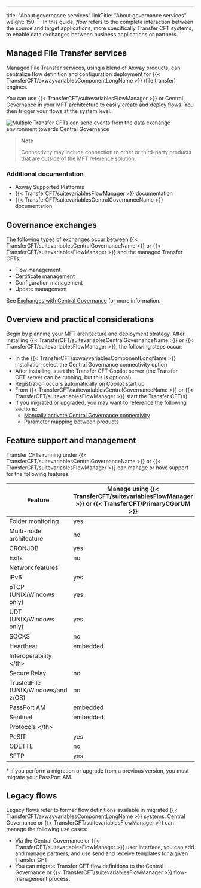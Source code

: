 ---
title: "About governance services"
linkTitle: "About governance services"
weight: 150
---In this guide, *flow* refers to the complete interaction between the source and target applications, more specifically Transfer CFT systems, to enable data exchanges between business applications or partners.

## Managed File Transfer services

Managed File Transfer services, using a blend of Axway products, can centralize flow definition and configuration deployment for {{< TransferCFT/axwayvariablesComponentLongName  >}} (file transfer) engines.

You can use {{< TransferCFT/suitevariablesFlowManager  >}} or Central Governance in your MFT architecture to easily create and deploy flows. You then trigger your flows at the system level.

![Multiple Transfer CFTs can send events from the data exchange environment towards Central Governance](/Images/TransferCFT/data_exchange_env.png)

> **Note**
>
> Connectivity may include connection to other or third-party products that are outside of the MFT reference solution.

### Additional documentation

- Axway Supported Platforms
- {{< TransferCFT/suitevariablesFlowManager >}} documentation
- {{< TransferCFT/suitevariablesCentralGovernanceName >}} documentation

## Governance exchanges

The following types of exchanges occur between {{< TransferCFT/suitevariablesCentralGovernanceName  >}} or {{< TransferCFT/suitevariablesFlowManager  >}} and the managed Transfer CFTs:

- Flow management
- Certificate management
- Configuration management
- Update management

See [Exchanges with Central Governance](../cg_postregister) for more information.

## Overview and practical considerations

Begin by planning your MFT architecture and deployment strategy. After installing {{< TransferCFT/suitevariablesCentralGovernanceName  >}} or {{< TransferCFT/suitevariablesFlowManager  >}}, the following steps occur:

- In the {{< TransferCFT/axwayvariablesComponentLongName >}} installation select the Central Governance connectivity option
- After installing, start the Transfer CFT Copilot server (the Transfer CFT server can be running, but this is optional)
- Registration occurs automatically on Copilot start up
- From {{< TransferCFT/suitevariablesCentralGovernanceName >}} or {{< TransferCFT/suitevariablesFlowManager >}} start the Transfer CFT(s)
- If you migrated or upgraded, you may want to reference the following sections:
    -   [Manually activate Central Governance connectivity](../register_cg)
    -   Parameter mapping between products

<span id="Feature"></span>

## Feature support and management

Transfer CFTs running under {{< TransferCFT/suitevariablesCentralGovernanceName  >}} or {{< TransferCFT/suitevariablesFlowManager  >}} can manage or have support for the following features.


| Feature  |  Manage using {{< TransferCFT/suitevariablesFlowManager  >}} or {{< TransferCFT/PrimaryCGorUM  >}}  | Supported but not configurable using Central Governance or {{< TransferCFT/suitevariablesFlowManager  >}}  |
| --- | --- | --- |
| Folder monitoring  | yes  | yes  |
| Multi-node architecture  | no  | yes  |
| CRONJOB  | yes  | yes  |
| Exits  | no  | yes  |
| Network features  |   |   |
| IPv6  | yes  | yes  |
| pTCP (UNIX/Windows only)  | yes  | yes  |
| UDT (UNIX/Windows only)  | yes  | yes  |
| SOCKS  | no  | yes  |
| Heartbeat  | embedded  | yes  |
| Interoperability &lt;/th&gt;  |   |   |
| Secure Relay  | no  | yes  |
| TrustedFile (UNIX/Windows/and z/OS)  | no  | yes |
| PassPort AM  | embedded  | no (*)  |
| Sentinel  | embedded  | yes  |
| Protocols &lt;/th&gt;  |   |   |
| PeSIT  | yes  | yes  |
| ODETTE  | no  | yes  |
| SFTP  | yes  | yes  |


\* If you perform a migration or upgrade from a previous version, you must migrate your PassPort AM.

<span id="Legacy"></span>

## Legacy flows

Legacy flows refer to former flow definitions available in migrated {{< TransferCFT/axwayvariablesComponentLongName  >}} systems. Central Governance or {{< TransferCFT/suitevariablesFlowManager  >}} can manage the following use cases:

- Via the Central Governance or {{< TransferCFT/suitevariablesFlowManager >}} user interface, you can add and manage partners, and use send and receive templates for a given Transfer CFT.
- You can migrate Transfer CFT flow definitions to the Central Governance or {{< TransferCFT/suitevariablesFlowManager >}} flow-management process.
